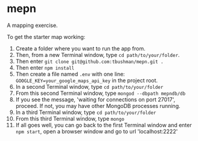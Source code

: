 # mepn
A mapping exercise.

To get the starter map working:
1. Create a folder where you want to run the app from.
2. Then, from a new Terminal window, type `cd path/to/your/folder`.
3. Then enter `git clone git@github.com:tbushman/mepn.git .`
4. Then enter `npm install`
5. Then create a file named `.env` with one line: `GOOGLE_KEY=your_google_maps_api_key` in the project root.
6. In a second Terminal window, type `cd path/to/your/folder`
7. From this second Terminal window, type `mongod --dbpath mepndb/db`
8. If you see the message, 'waiting for connections on port 27017', proceed. If not, you may have other MongoDB processes running.
9. In a third Terminal window, type `cd path/to/your/folder`
10. From this third Terminal window, type `mongo`
11. If all goes well, you can go back to the first Terminal window and enter `npm start`, open a browser window and go to url 'localhost:2222'
